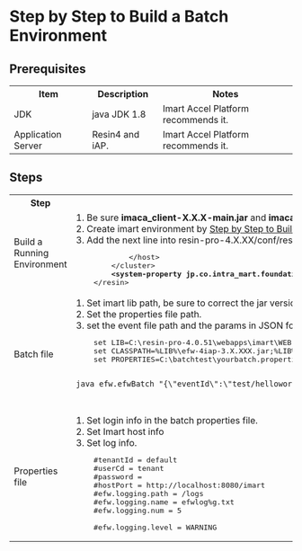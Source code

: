 <H1>Step by Step to Build a Batch Environment</H1>

<h2>Prerequisites</h2>
<table>
<tr>
	<th>Item</th><th>Description</th><th>Notes</th>
</tr>
<tr>
	<td>JDK</td>
	<td>java JDK 1.8</td>
	<td>Imart Accel Platform recommends it.
	</td>
</tr>
<tr>
	<td>Application Server</td>
	<td>Resin4 and iAP.</td>
	<td>Imart Accel Platform recommends it.
	</td>
</tr>
</table>
<h2>Steps</h2>
<table>
<tr>
	<th>Step</th><th>Description</th><th>Notes</th>
</tr>
<tr>
	<td>Build a Running Environment</td>
	<td>
1. Be sure <b>imaca_client-X.X.X-main.jar</b> and <b>imaca_provider-X.X.X-main.jar</b> is included when you build the imart war file.<br>
2. Create imart environment by <a href="./step_by_step_web.md">Step by Step to Build a Running Environment</a> .<br>
3. Add the next line into resin-pro-4.X.XX/conf/resin.xml.
<pre>
			&lt;/host>
		&lt;/cluster>
		<b>&lt;system-property jp.co.intra_mart.foundation.service.provider.application.core.PresentationPageHTTPActionEvent.enable="true"/></b>
	&lt;/resin>
</pre>
	</td>
	<td></td>
</tr>
<tr>
	<td>Batch file</td>
	<td>
1. Set imart lib path, be sure to correct the jar version in the sample .<br/>
2. Set the properties file path.<br/>
3. set the event file path and the params in JSON format. 
<pre>
	set LIB=C:\resin-pro-4.0.51\webapps\imart\WEB-INF\lib
	set CLASSPATH=%LIB%\efw-4iap-3.X.XXX.jar;%LIB%\imaca_client-X.X.X-main.jar;
	set PROPERTIES=C:\batchtest\yourbatch.properties

	java efw.efwBatch "{\"eventId\":\"test/helloworld\",\"params\":{\"param1\":\"value1\",\"param2\":\"value2\"}"
</pre>
	</td>
	<td></td>
</tr>
<tr>
	<td>Properties file</td>
	<td>
1. Set login info in the batch properties file.<br>
2. Set Imart host info<br>
3. Set log info.<br>
<pre>
	#tenantId = default
	#userCd = tenant
	#password =
	#hostPort = http://localhost:8080/imart
	#efw.logging.path = /logs
	#efw.logging.name = efwlog%g.txt
	#efw.logging.num = 5<br/>
	#efw.logging.level = WARNING
</pre>
	</td>
	<td></td>
</tr>
</table>
